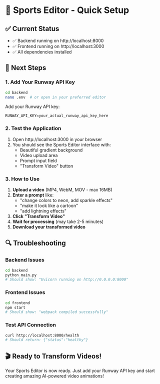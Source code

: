 # 🚀 Sports Editor - Quick Setup

## ✅ Current Status
- ✅ Backend running on http://localhost:8000
- ✅ Frontend running on http://localhost:3000
- ✅ All dependencies installed

## 🔧 Next Steps

### 1. Add Your Runway API Key
```bash
cd backend
nano .env  # or open in your preferred editor
```

Add your Runway API key:
```
RUNWAY_API_KEY=your_actual_runway_api_key_here
```

### 2. Test the Application
1. Open http://localhost:3000 in your browser
2. You should see the Sports Editor interface with:
   - Beautiful gradient background
   - Video upload area
   - Prompt input field
   - "Transform Video" button

### 3. How to Use
1. **Upload a video** (MP4, WebM, MOV - max 16MB)
2. **Enter a prompt** like:
   - "change colors to neon, add sparkle effects"
   - "make it look like a cartoon"
   - "add lightning effects"
3. **Click "Transform Video"**
4. **Wait for processing** (may take 2-5 minutes)
5. **Download your transformed video**

## 🔍 Troubleshooting

### Backend Issues
```bash
cd backend
python main.py
# Should show: "Uvicorn running on http://0.0.0.0:8000"
```

### Frontend Issues
```bash
cd frontend
npm start
# Should show: "webpack compiled successfully"
```

### Test API Connection
```bash
curl http://localhost:8000/health
# Should return: {"status":"healthy"}
```

## 🎬 Ready to Transform Videos!

Your Sports Editor is now ready. Just add your Runway API key and start creating amazing AI-powered video animations! 